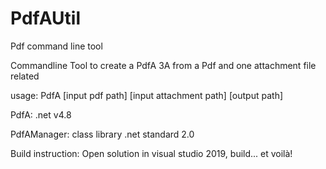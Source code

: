 # PdfAUtil
Pdf command line tool

Commandline Tool to create a PdfA 3A from a Pdf and one attachment file related

usage: PdfA [input pdf path] [input attachment path] [output path]

PdfA: .net v4.8

PdfAManager: class library .net standard 2.0

Build instruction:
Open solution in visual studio 2019, build... et voilà!